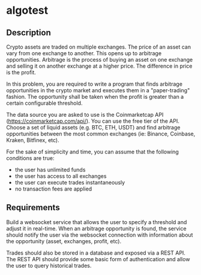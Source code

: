 # algotest

## Description

Crypto assets are traded on multiple exchanges. The price of an asset can vary from one exchange to another. This
opens up to arbitrage opportunities. Arbitrage is the process of buying an asset on one exchange and selling it on
another exchange at a higher price. The difference in price is the profit.

In this problem, you are required to write a program that finds arbitrage opportunities in the crypto market and
executes them in a "paper-trading" fashion. The opportunity shall be taken when the profit is greater than a certain
configurable threshold.

The data source you are asked to use is the Coinmarketcap API (https://coinmarketcap.com/api/). You can use the
free tier of the API. Choose a set of liquid assets (e.g. BTC, ETH, USDT) and find arbitrage opportunities between the
most common exchanges (ie: Binance, Coinbase, Kraken, Bitfinex, etc).

For the sake of simplicity and time, you can assume that the following conditions are true:
  - the user has unlimited funds
  - the user has access to all exchanges
  - the user can execute trades instantaneously
  - no transaction fees are applied


## Requirements

Build a websocket service that allows the user to specify a threshold and adjust it in real-time. When an arbitrage
opportunity is found, the service should notify the user via the websocket connection with information about the
opportunity (asset, exchanges, profit, etc).

Trades should also be stored in a database and exposed via a REST API. The REST API should provide some basic form of
authentication and allow the user to query historical trades.